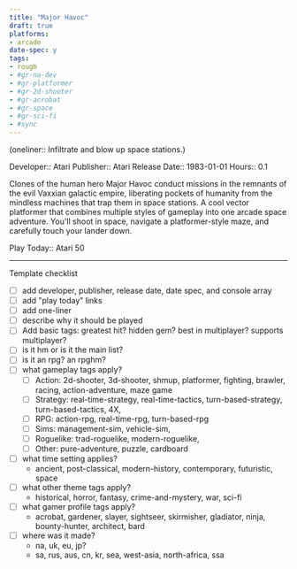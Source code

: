 ```yaml
---
title: "Major Havoc"
draft: true
platforms:
- arcade
date-spec: y
tags:
- rough
- #gr-na-dev 
- #gr-platformer 
- #gr-2d-shooter 
- #gr-acrobat 
- #gr-space 
- #gr-sci-fi 
- #sync
---
```


(oneliner:: Infiltrate and blow up space stations.)

Developer:: Atari
Publisher:: Atari
Release Date:: 1983-01-01
Hours:: 0.1

Clones of the human hero Major Havoc conduct missions in the remnants of the evil Vaxxian galactic empire, liberating pockets of humanity from the mindless machines that trap them in space stations. A cool vector platformer that combines multiple styles of gameplay into one arcade space adventure. You'll shoot in space, navigate a platformer-style maze, and carefully touch your lander down.

Play Today:: Atari 50

---

Template checklist
- [ ] add developer, publisher, release date, date spec, and console array
- [ ] add "play today" links
- [ ] add one-liner
- [ ] describe why it should be played
- [ ] Add basic tags: greatest hit? hidden gem? best in multiplayer? supports multiplayer?
- [ ] is it hm or is it the main list?
- [ ] is it an rpg? an rpghm?
- [ ] what gameplay tags apply?
	- [ ] Action: 2d-shooter, 3d-shooter, shmup, platformer, fighting, brawler, racing, action-adventure, maze game
	- [ ] Strategy: real-time-strategy, real-time-tactics, turn-based-strategy, turn-based-tactics, 4X, 
	- [ ] RPG: action-rpg, real-time-rpg, turn-based-rpg
	- [ ] Sims: management-sim, vehicle-sim, 
	- [ ] Roguelike: trad-roguelike, modern-roguelike, 
	- [ ] Other: pure-adventure, puzzle, cardboard
- [ ] what time setting applies?
	- ancient, post-classical, modern-history, contemporary, futuristic, space
- [ ] what other theme tags apply?
	- historical, horror, fantasy, crime-and-mystery, war, sci-fi
- [ ] what gamer profile tags apply?
	- acrobat, gardener, slayer, sightseer, skirmisher, gladiator, ninja, bounty-hunter, architect, bard
- [ ] where was it made?
	- na, uk, eu, jp?
	- sa, rus, aus, cn, kr, sea, west-asia, north-africa, ssa